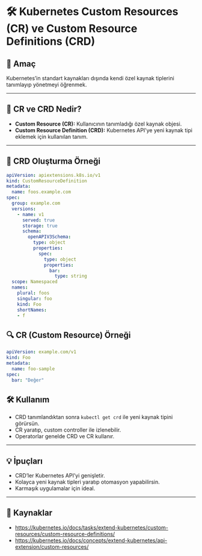 # 🛠️ Kubernetes Custom Resources (CR) ve Custom Resource Definitions (CRD)

## 🧠 Amaç

Kubernetes’in standart kaynakları dışında kendi özel kaynak tiplerini tanımlayıp yönetmeyi öğrenmek.

---
## 🔑 CR ve CRD Nedir?

- **Custom Resource (CR):** Kullanıcının tanımladığı özel kaynak objesi.
- **Custom Resource Definition (CRD):** Kubernetes API’ye yeni kaynak tipi eklemek için kullanılan tanım.

---
## 🔧 CRD Oluşturma Örneği

```yaml
apiVersion: apiextensions.k8s.io/v1
kind: CustomResourceDefinition
metadata:
  name: foos.example.com
spec:
  group: example.com
  versions:
    - name: v1
      served: true
      storage: true
      schema:
        openAPIV3Schema:
          type: object
          properties:
            spec:
              type: object
              properties:
                bar:
                  type: string
  scope: Namespaced
  names:
    plural: foos
    singular: foo
    kind: Foo
    shortNames:
    - f
```
## 🔍 CR (Custom Resource) Örneği
```yaml
apiVersion: example.com/v1
kind: Foo
metadata:
  name: foo-sample
spec:
  bar: "Değer"
```
## 🛠️ Kullanım

- CRD tanımlandıktan sonra `kubectl get crd` ile yeni kaynak tipini görürsün.
- CR yaratıp, custom controller ile izlenebilir.
- Operatorlar genelde CRD ve CR kullanır.

---
## 💡 İpuçları

- CRD’ler Kubernetes API’yi genişletir.
- Kolayca yeni kaynak tipleri yaratıp otomasyon yapabilirsin.
- Karmaşık uygulamalar için ideal.

---
## 🔗 Kaynaklar

- https://kubernetes.io/docs/tasks/extend-kubernetes/custom-resources/custom-resource-definitions/
- https://kubernetes.io/docs/concepts/extend-kubernetes/api-extension/custom-resources/